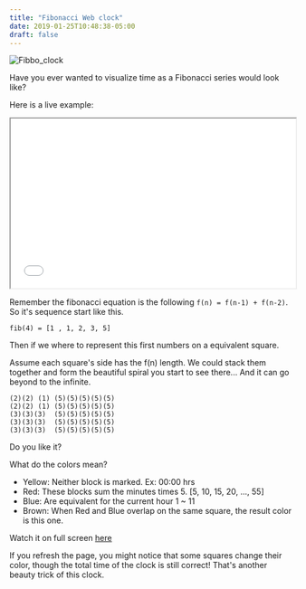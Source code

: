 ```yaml
---
title: "Fibonacci Web clock"
date: 2019-01-25T10:48:38-05:00
draft: false
---
```


![Fibbo_clock](/images/fibbo_clock.jpg)

Have you ever wanted to visualize time as a Fibonacci series would look like?


Here is a live example:

<style type="text/css">
	.fiboclock_frame {
		width: 100%;
		height: 300px;
	}
</style>
<iframe class="fiboclock_frame" src="/fiboclock/"></iframe>

Remember the fibonacci equation is the following `f(n) = f(n-1) + f(n-2)`.
So it's sequence start like this.

```
fib(4) = [1 , 1, 2, 3, 5]
```

Then if we where to represent this first numbers on a equivalent square.

Assume each square's side has the f(n) length. We could stack them together and form the
beautiful spiral you start to see there... And it can go beyond to the infinite.

```
(2)(2) (1) (5)(5)(5)(5)(5)
(2)(2) (1) (5)(5)(5)(5)(5)
(3)(3)(3)  (5)(5)(5)(5)(5)
(3)(3)(3)  (5)(5)(5)(5)(5)
(3)(3)(3)  (5)(5)(5)(5)(5)
```
Do you like it?

What do the colors mean?

 - Yellow: Neither block is marked. Ex: 00:00 hrs
 - Red: These blocks sum the minutes times 5. [5, 10, 15, 20, ..., 55]
 - Blue: Are equivalent for the current hour 1 ~ 11
 - Brown: When Red and Blue overlap on the same square, the result color is this one.

Watch it on full screen [here](/fiboclock/)

If you refresh the page, you might notice that some squares change their color, though the total time of the clock
is still correct! That's another beauty trick of this clock.
